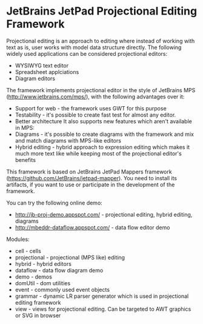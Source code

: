 # JetBrains JetPad Projectional Editing Framework

Projectional editing is an approach to editing where instead of working with text as is, user works with model data structure
directly. The following widely used applications can be considered projectional editors:
* WYSIWYG text editor
* Spreadsheet applciations
* Diagram editors

The framework implements projectional editor in the style of JetBrains MPS (http://www.jetbrains.com/mps/), with the following
advantages over it:
* Support for web - the framework uses GWT for this purpose
* Testability - it's possible to create fast test for almost any editor.
* Better architecture
It also supports new features which aren't available in MPS:
* Diagrams - it's possible to create diagrams with the framework and mix and match diagrams with MPS-like editors
* Hybrid editing - hybrid approach to expression editing which makes it much more text like while keeping most of the projectional
editor's benefits

This framework is based on JetBrains JetPad Mappers framework (https://github.com/JetBrains/jetpad-mapper). You need to install
its artifacts, if you want to use or participate in the development of the framework.

You can try the following online demo:
* http://jb-proj-demo.appspot.com/ - projectional editing, hybrid editing, diagrams
* http://mbeddr-dataflow.appspot.com/ - data flow editor demo

Modules:
* cell - cells
* projectional - projectional (MPS like) editing
* hybrid - hybrid editors
* dataflow - data flow diagram demo
* demo - demos
* domUtil - dom utilities
* event - commonly used event objects
* grammar - dynamic LR parser generator which is used in projectional editing framework
* view - views for projectional editing. Can be targeted to AWT graphics or SVG in browser


